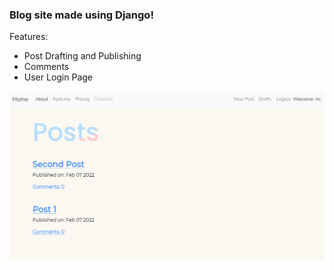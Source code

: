 ### Blog site made using Django!

Features:
* Post Drafting and Publishing
* Comments
* User Login Page

![alt text](https://raw.githubusercontent.com/nholaday/blog_project/master/blogapp/static/media/post_list_screenshot.png)
